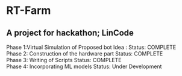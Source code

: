 # RT-Farm
## A project for hackathon; LinCode
  Phase 1:Virtual Simulation of Proposed bot Idea :    Status: COMPLETE  <br>
  Phase 2: Construction of the hardware part          Status: COMPLETE <br>
  Phase 3: Writing of Scripts                         Status: COMPLETE <br>
  Phase 4: Incorporating ML models                   Status: Under Development <br>
  
